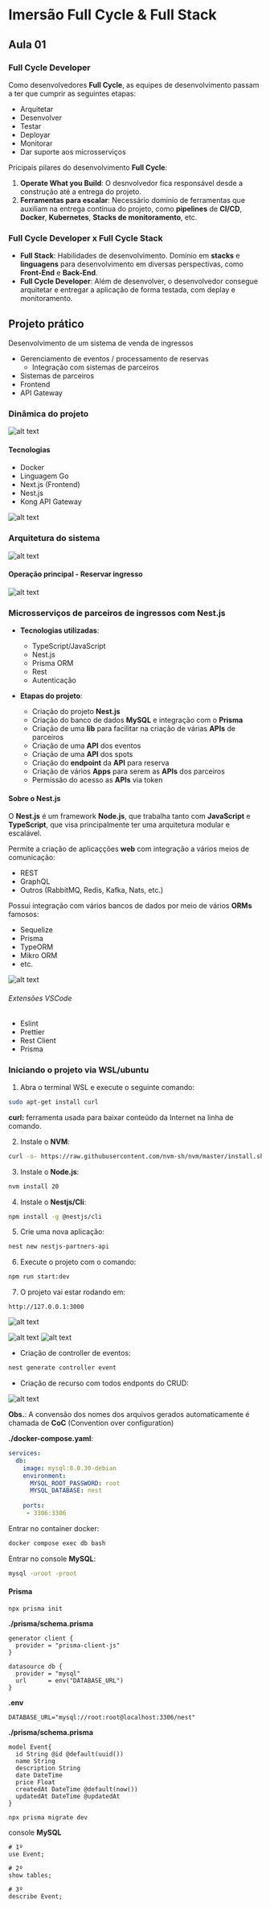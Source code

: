 # Imersão Full Cycle & Full Stack

## Aula 01

### Full Cycle Developer

Como desenvolvedores **Full Cycle**, as equipes de desenvolvimento passam a ter que cumprir as seguintes etapas:

- Arquitetar
- Desenvolver
- Testar
- Deployar
- Monitorar
- Dar suporte aos microsserviços

Pricipais pilares do desenvolvimento **Full Cycle**:

1. **Operate What you Build**: O desnvolvedor fica responsável desde a construção até a entrega do projeto.
2. **Ferramentas para escalar**: Necessário dominío de ferramentas que auxiliam na entrega contínua do projeto, como **pipelines** de **CI/CD**, **Docker**, **Kubernetes**, **Stacks de monitoramento**, etc.

### Full Cycle Developer x Full Cycle Stack

- **Full Stack**: Habilidades de desenvolvimento. Domínio em **stacks** e **linguagens** para desenvolvimento em diversas perspectivas, como **Front-End** e **Back-End**.
- **Full Cycle Developer**: Além de desenvolver, o desenvolvedor consegue arquitetar e entregar a aplicação de forma testada, com deplay e monitoramento.

## Projeto prático

Desenvolvimento de um sistema de venda de ingressos
- Gerenciamento de eventos / processamento de reservas
    - Integração com sistemas de parceiros
- Sistemas de parceiros
- Frontend
- API Gateway

### Dinâmica do projeto

![alt text](docs/image-1.png)

#### Tecnologias

- Docker
- Linguagem Go
- Next.js (Frontend)
- Nest.js
- Kong API Gateway

![alt text](docs/image-2.png)

### Arquitetura do sistema

![alt text](docs/image-3.png)

#### Operação principal - Reservar ingresso

![alt text](docs/image-4.png)

### Microsserviços de parceiros de ingressos com Nest.js

- **Tecnologias utilizadas**:
    - TypeScript/JavaScript
    - Nest.js
    - Prisma ORM
    - Rest
    - Autenticação

- **Etapas do projeto**:
    - Criação do projeto **Nest.js**
    - Criação do banco de dados **MySQL** e integração com o **Prisma**
    - Criação de uma **lib** para facilitar na criação de várias **APIs** de parceiros
    - Criação de uma **API** dos eventos
    - Criação de uma **API** dos spots
    - Criação do **endpoint** da **API** para reserva
    - Criação de vários **Apps** para serem as **APIs** dos parceiros
    - Permissão do acesso as **APIs** via token

#### Sobre o Nest.js

O **Nest.js** é um framework **Node.js**, que trabalha tanto com **JavaScript** e **TypeScript**, que visa principalmente ter uma arquitetura modular e escalável.

Permite a criação de aplicaçções **web** com integração a vários meios de comunicação:
- REST
- GraphQL
- Outros (RabbitMQ, Redis, Kafka, Nats, etc.)

Possui integração com vários bancos de dados por meio de vários **ORMs** famosos:
- Sequelize
- Prisma
- TypeORM
- Mikro ORM
- etc.

![alt text](docs/image-5.png)


###### Extensões VSCode
- Eslint
- Prettier
- Rest Client
- Prisma

### Iniciando o projeto via WSL/ubuntu

1. Abra o terminal WSL e execute o seguinte comando:
```bash
sudo apt-get install curl
```

**curl:** ferramenta usada para baixar conteúdo da Internet na linha de comando.

2. Instale o **NVM**:
```bash
curl -o- https://raw.githubusercontent.com/nvm-sh/nvm/master/install.sh | bash
```

3. Instale o **Node.js**:
```bash
nvm install 20
```

4. Instale o **Nestjs/Cli**:
```bash
npm install -g @nestjs/cli
```

5. Crie uma nova aplicação:
```bash
nest new nestjs-partners-api
```

6. Execute o projeto com o comando:
```bash
npm run start:dev 
```

7. O projeto vai estar rodando em:
```
http://127.0.0.1:3000
```

![alt text](docs/image-6.png)

![alt text](docs/image-7.png)
![alt text](docs/image-8.png)

- Criação de controller de eventos:
```bash
nest generate controller event
```

- Criação de recurso com todos endponts do CRUD:

![alt text](docs/image-9.png)

**Obs.**: A convensão dos nomes dos arquivos gerados automaticamente é chamada de **CoC** (Convention over configuration)


**./docker-compose.yaml**:

```yaml
services:
  db:
    image: mysql:8.0.30-debian
    environment:
      MYSQL_ROOT_PASSWORD: root
      MYSQL_DATABASE: nest
    
    ports:
     - 3306:3306
```

Entrar no container docker:

```bash
docker compose exec db bash
```

Entrar no console **MySQL**:

```bash
mysql -uroot -proot
```

#### Prisma

```shell
npx prisma init
```

**./prisma/schema.prisma**

```prisma
generator client {
  provider = "prisma-client-js"
}

datasource db {
  provider = "mysql"
  url      = env("DATABASE_URL")
}
```

**.env**
```shell
DATABASE_URL="mysql://root:root@localhost:3306/nest"
```

**./prisma/schema.prisma**

```prisma
model Event{
  id String @id @default(uuid())
  name String
  description String
  date DateTime
  price Float
  createdAt DateTime @default(now())
  updatedAt DateTime @updatedAt
}
```

```shell
npx prisma migrate dev
```

console **MySQL**
```mysql
# 1º
use Event;

# 2º
show tables;

# 3º
describe Event;
```